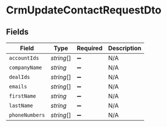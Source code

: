 # CrmUpdateContactRequestDto


## Fields

| Field              | Type               | Required           | Description        |
| ------------------ | ------------------ | ------------------ | ------------------ |
| `accountIds`       | *string*[]         | :heavy_minus_sign: | N/A                |
| `companyName`      | *string*           | :heavy_minus_sign: | N/A                |
| `dealIds`          | *string*[]         | :heavy_minus_sign: | N/A                |
| `emails`           | *string*[]         | :heavy_minus_sign: | N/A                |
| `firstName`        | *string*           | :heavy_minus_sign: | N/A                |
| `lastName`         | *string*           | :heavy_minus_sign: | N/A                |
| `phoneNumbers`     | *string*[]         | :heavy_minus_sign: | N/A                |
